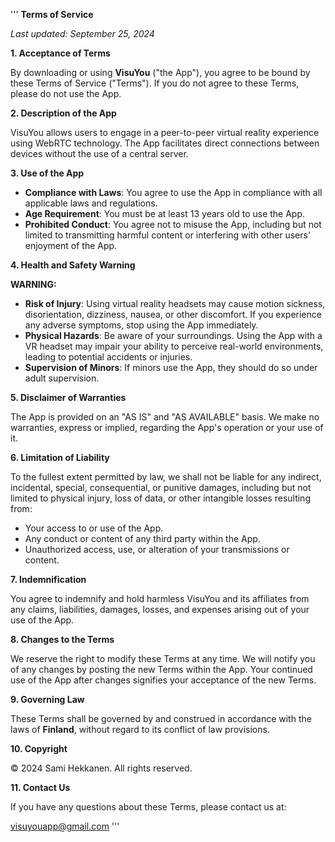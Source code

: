'''
**Terms of Service**

_Last updated: September 25, 2024_

**1. Acceptance of Terms**

By downloading or using **VisuYou** ("the App"), you agree to be bound by these Terms of Service ("Terms"). If you do not agree to these Terms, please do not use the App.

**2. Description of the App**

VisuYou allows users to engage in a peer-to-peer virtual reality experience using WebRTC technology. The App facilitates direct connections between devices without the use of a central server.

**3. Use of the App**

- **Compliance with Laws**: You agree to use the App in compliance with all applicable laws and regulations.
- **Age Requirement**: You must be at least 13 years old to use the App.
- **Prohibited Conduct**: You agree not to misuse the App, including but not limited to transmitting harmful content or interfering with other users' enjoyment of the App.

**4. Health and Safety Warning**

**WARNING:**

- **Risk of Injury**: Using virtual reality headsets may cause motion sickness, disorientation, dizziness, nausea, or other discomfort. If you experience any adverse symptoms, stop using the App immediately.
- **Physical Hazards**: Be aware of your surroundings. Using the App with a VR headset may impair your ability to perceive real-world environments, leading to potential accidents or injuries.
- **Supervision of Minors**: If minors use the App, they should do so under adult supervision.

**5. Disclaimer of Warranties**

The App is provided on an "AS IS" and "AS AVAILABLE" basis. We make no warranties, express or implied, regarding the App's operation or your use of it.

**6. Limitation of Liability**

To the fullest extent permitted by law, we shall not be liable for any indirect, incidental, special, consequential, or punitive damages, including but not limited to physical injury, loss of data, or other intangible losses resulting from:

- Your access to or use of the App.
- Any conduct or content of any third party within the App.
- Unauthorized access, use, or alteration of your transmissions or content.

**7. Indemnification**

You agree to indemnify and hold harmless VisuYou and its affiliates from any claims, liabilities, damages, losses, and expenses arising out of your use of the App.

**8. Changes to the Terms**

We reserve the right to modify these Terms at any time. We will notify you of any changes by posting the new Terms within the App. Your continued use of the App after changes signifies your acceptance of the new Terms.

**9. Governing Law**

These Terms shall be governed by and construed in accordance with the laws of **Finland**, without regard to its conflict of law provisions.

**10. Copyright**

© 2024 Sami Hekkanen. All rights reserved.

**11. Contact Us**

If you have any questions about these Terms, please contact us at:

visuyouapp@gmail.com
'''
